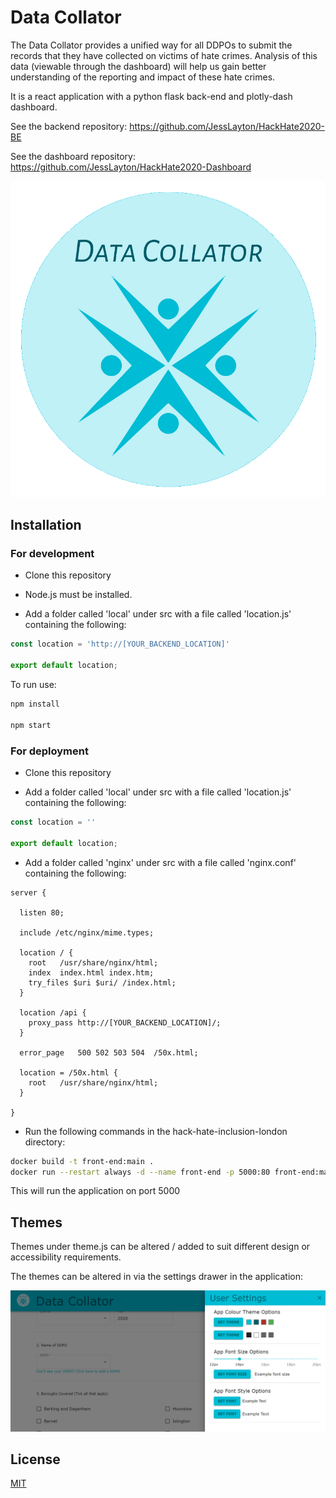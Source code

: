 # Data Collator


The Data Collator provides a unified way for all DDPOs to submit the records that they have collected on victims of hate crimes. Analysis of this data (viewable through the dashboard) will help us gain better understanding of the reporting and impact of these hate crimes.

It is a react application with a python flask back-end and plotly-dash dashboard.

See the backend repository: https://github.com/JessLayton/HackHate2020-BE

See the dashboard repository: https://github.com/JessLayton/HackHate2020-Dashboard

![Settings drawer](./images/data-collator-logo.png)

## Installation

### For development

* Clone this repository

* Node.js must be installed.

* Add a folder called 'local' under src with a file called 'location.js' containing the following:

```javascript
const location = 'http://[YOUR_BACKEND_LOCATION]'

export default location;
```

To run use:

```bash
npm install

npm start
```

### For deployment

* Clone this repository

* Add a folder called 'local' under src with a file called 'location.js' containing the following:

```javascript
const location = ''

export default location;
```

* Add a folder called 'nginx' under src with a file called 'nginx.conf' containing the following:

```
server {

  listen 80;

  include /etc/nginx/mime.types;

  location / {
    root   /usr/share/nginx/html;
    index  index.html index.htm;
    try_files $uri $uri/ /index.html;
  }

  location /api {
    proxy_pass http://[YOUR_BACKEND_LOCATION]/;
  }

  error_page   500 502 503 504  /50x.html;

  location = /50x.html {
    root   /usr/share/nginx/html;
  }

}
```
* Run the following commands in the hack-hate-inclusion-london directory:

```bash
docker build -t front-end:main .
docker run --restart always -d --name front-end -p 5000:80 front-end:main
```

This will run the application on port 5000

## Themes

Themes under theme.js can be altered / added to suit different design or accessibility requirements.

The themes can be altered in via the settings drawer in the application:

![Settings drawer](/images/themes-drawer.png)


## License
[MIT](https://choosealicense.com/licenses/mit/)
